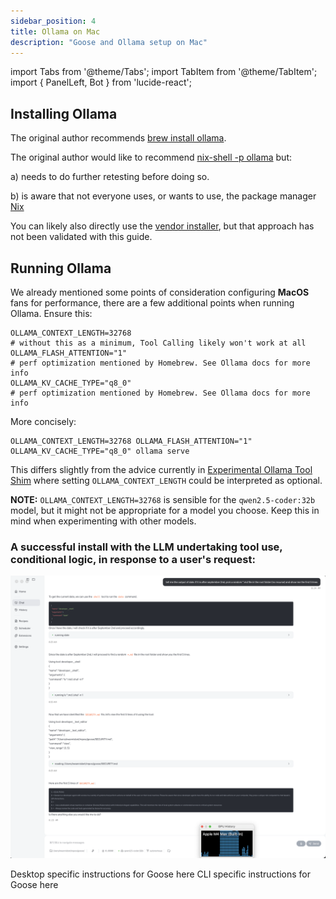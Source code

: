 ```yaml
---
sidebar_position: 4
title: Ollama on Mac
description: "Goose and Ollama setup on Mac"
---
```


import Tabs from '@theme/Tabs';
import TabItem from '@theme/TabItem';
import { PanelLeft, Bot } from 'lucide-react';

## Installing Ollama

The original author recommends [brew install ollama](https://formulae.brew.sh/formula/ollama).

The original author would like to recommend [nix-shell -p ollama](https://search.nixos.org/packages?channel=25.05&show=ollama&query=ollama) but:

a) needs to do further retesting before doing so. 

b) is aware that not everyone uses, or wants to use, the package manager [Nix](https://nixos.org/guides/how-nix-works/)

You can likely also directly use the [vendor installer](https://ollama.com/download), but that approach has not been validated with this guide.


## Running Ollama

We already mentioned some points of consideration configuring __MacOS__ fans for performance, there are a few additional points when running Ollama. Ensure this:
   ```
   OLLAMA_CONTEXT_LENGTH=32768
   # without this as a minimum, Tool Calling likely won't work at all
   OLLAMA_FLASH_ATTENTION="1"
   # perf optimization mentioned by Homebrew. See Ollama docs for more info
   OLLAMA_KV_CACHE_TYPE="q8_0"
   # perf optimization mentioned by Homebrew. See Ollama docs for more info
   ```
   More concisely:
   ```
   OLLAMA_CONTEXT_LENGTH=32768 OLLAMA_FLASH_ATTENTION="1" OLLAMA_KV_CACHE_TYPE="q8_0" ollama serve
   ```
   This differs slightly from the advice currently in [Experimental Ollama Tool Shim](../../experimental/ollama) where setting `OLLAMA_CONTEXT_LENGTH` could be interpreted as optional.

__NOTE:__ `OLLAMA_CONTEXT_LENGTH=32768` is sensible for the `qwen2.5-coder:32b` model, but it might not be appropriate for a model you choose. Keep this in mind when experimenting with other models.


### A successful install with the LLM undertaking tool use, conditional logic, in response to a user's request:
![success](gooseOllamaQwen2.5-coder32b-success.png)




<Tabs groupId="interface">
  <TabItem value="ui" label="Goose Desktop" default>
    Desktop specific instructions for Goose here
  </TabItem>

  <TabItem value="cli" label="Goose CLI">
    CLI specific instructions for Goose here
  </TabItem>
</Tabs>

